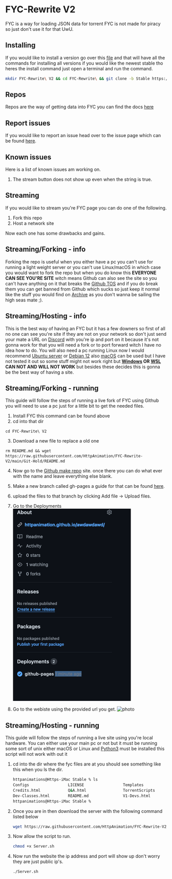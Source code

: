 # FYC-Rewrite V2
FYC is a way for loading JSON data for torrent FYC is not made for piracy so just don't use it for that UwU.

## Installing
If you would like to install a version go over this [file](Installers.md) and that will have all the commands for installing all versions if you would like the newest stable tho heres the install command just open a terminal and run the command.

```bash
mkdir FYC-Rewrite\ V2 && cd FYC-Rewrite\ && git clone -b Stable https://github.com/HttpAnimation/FYC-Rewrite-V2.git && cd ../ && echo 'FYC has been installed'
```

## Repos
Repos are the way of getting data into FYC you can find the docs [here](https://github.com/HttpAnimation/FYC-Rewrite-V2/Repo-docs/README.md)

## Report issues
If you would like to report an issue head over to the issue page which can be found [here](https://github.com/HttpAnimation/FYC-Rewrite-V2/issues).

## Known issues
Here is a list of known issues am working on.

1) The stream button does not show up even when the string is true.

## Streaming
If you would like to stream you're FYC page you can do one of the following.

1) Fork this repo
2) Host a network site

Now each one has some drawbacks and gains.

## Streaming/Forking - info
Forking the repo is useful when you either have a pc you can't use for running a light weight server or you can't use Linux/macOS in which case you would want to fork the repo but when you do know this **EVERYONE CAN SEE YOU'RE SITE** witch means Github can also see the site so you can't have anything on it that breaks the [Github TOS](https://docs.github.com/en/pages/getting-started-with-github-pages/about-github-pages) and if you do break them you can get banned from Github which sucks so just keep it normal like the stuff you would find on [Archive](archive.org) as you don't wanna be sailing the high seas mate ;). 

## Streaming/Hosting - info
This is the best way of having an FYC but it has a few downers so first of all no one can see you're site if they are not on your network so don't just send your mate a URL on [Discord](https://discord.com) with you're ip and port on it because it's not gonna work for that you will need a fork or to port forward witch I have no idea how to do. You will also need a pc running Linux now I would recommend [Ubuntu server](https://ubuntu.com/download/server) or [Debian 12](https://www.debian.org/News/2023/20230610) also [macOS](apple.com) can be used but I have not tested it out so some stuff might not work right  but **[Windows](microsoft.com) OR [WSL](https://learn.microsoft.com/en-us/windows/wsl/install) CAN NOT AND WILL NOT WORK** but besides these decides this is gonna be the best way of having a site.

## Streaming/Forking - running
This guide will follow the steps of running a live fork of FYC using Github you will need to use a pc just for a little bit to get the needed files.

1) Install FYC this command can be found above
2) cd into that dir
```
cd FYC-Rewrite\ V2
```
3) Download a new file to replace a old one
```
rm README.md && wget https://raw.githubusercontent.com/HttpAnimation/FYC-Rewrite-V2/main/Git-Hold/README.md
```
4) Now go to the [Github make repo](https://github.com/new) site. once there you can do what ever with the name and leave everything else blank.

5) Make a new branch called gh-pages a guide for that can be found [here](https://docs.github.com/en/pull-requests/collaborating-with-pull-requests/proposing-changes-to-your-work-with-pull-requests/creating-and-deleting-branches-within-your-repository).

6) upload the files to that branch by clicking Add file -> Upload files.

8) Go to the Deployments
![photo](https://github.com/HttpAnimation/FYC-Rewrite-V2/blob/main/Screenshot%202024-01-13%20at%2002-40-13%20HttpAnimation_awdawdawd%20at%20gh-pages.png?raw=true)

9) Go to the webiste using the provided url you get.
![photo](https://github.com/HttpAnimation/FYC-Rewrite-V2/blob/main/Screenshot%202024-01-13%20at%2002-42-15%20Deployments%20%C2%B7%20HttpAnimation_awdawdawd.png?raw=true)
## Streaming/Hosting - running
This guide will follow the steps of running a live site using you're local hardware. You can either use your main pc or not but it must be running some sort of unix either macOS or Linux and [Python3](https://www.python.org/) must be installed this script will not work with out it

1) cd into the dir where the fyc files are at you should see something like this when you ls the dir.
    ```bash
    httpanimations@Https-iMac Stable % ls
    Configs                 LICENSE                 Templates               index.html
    Credits.html            Q&A.html                TorrentScripts          styles.css
    Dev-Classes.html        README.md               V1-Devs.html
    httpanimations@Https-iMac Stable % 
    ```
2) Once you are in then download the server with the following command listed below
    ```bash
    wget https://raw.githubusercontent.com/HttpAnimation/FYC-Rewrite-V2/main/Server.sh
    ```
3) Now allow the script to run.
    ```bash
    chmod +x Server.sh
    ```
4) Now run the website the ip address and port will show up don't worry they are just public ip's.
    ```bash
    ./Server.sh
    ```
